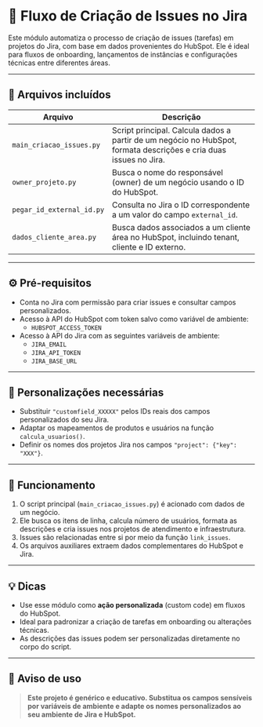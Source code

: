 # 🧩 Fluxo de Criação de Issues no Jira

Este módulo automatiza o processo de criação de issues (tarefas) em projetos do Jira, com base em dados provenientes do HubSpot. Ele é ideal para fluxos de onboarding, lançamentos de instâncias e configurações técnicas entre diferentes áreas.

---

## 📁 Arquivos incluídos

| Arquivo                      | Descrição                                                                 |
|------------------------------|---------------------------------------------------------------------------|
| `main_criacao_issues.py`     | Script principal. Calcula dados a partir de um negócio no HubSpot, formata descrições e cria duas issues no Jira. |
| `owner_projeto.py`           | Busca o nome do responsável (owner) de um negócio usando o ID do HubSpot. |
| `pegar_id_external_id.py`    | Consulta no Jira o ID correspondente a um valor do campo `external_id`.  |
| `dados_cliente_area.py`      | Busca dados associados a um cliente área no HubSpot, incluindo tenant, cliente e ID externo. |

---

## ⚙️ Pré-requisitos

- Conta no Jira com permissão para criar issues e consultar campos personalizados.
- Acesso à API do HubSpot com token salvo como variável de ambiente:
  - `HUBSPOT_ACCESS_TOKEN`
- Acesso à API do Jira com as seguintes variáveis de ambiente:
  - `JIRA_EMAIL`
  - `JIRA_API_TOKEN`
  - `JIRA_BASE_URL`

---

## 🔧 Personalizações necessárias

- Substituir `"customfield_XXXXX"` pelos IDs reais dos campos personalizados do seu Jira.
- Adaptar os mapeamentos de produtos e usuários na função `calcula_usuarios()`.
- Definir os nomes dos projetos Jira nos campos `"project": {"key": "XXX"}`.

---

## 🔁 Funcionamento

1. O script principal (`main_criacao_issues.py`) é acionado com dados de um negócio.
2. Ele busca os itens de linha, calcula número de usuários, formata as descrições e cria issues nos projetos de atendimento e infraestrutura.
3. Issues são relacionadas entre si por meio da função `link_issues`.
4. Os arquivos auxiliares extraem dados complementares do HubSpot e Jira.

---

## 💡 Dicas

- Use esse módulo como **ação personalizada** (custom code) em fluxos do HubSpot.
- Ideal para padronizar a criação de tarefas em onboarding ou alterações técnicas.
- As descrições das issues podem ser personalizadas diretamente no corpo do script.

---

## 🚫 Aviso de uso

> **Este projeto é genérico e educativo. Substitua os campos sensíveis por variáveis de ambiente e adapte os nomes personalizados ao seu ambiente de Jira e HubSpot.**